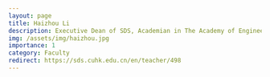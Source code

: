 ```yaml
---
layout: page
title: Haizhou Li
description: Executive Dean of SDS, Academian in The Academy of Engineering Singapore, IEEE & ISCA Fellow
img: /assets/img/haizhou.jpg
importance: 1
category: Faculty
redirect: https://sds.cuhk.edu.cn/en/teacher/498
---
```

